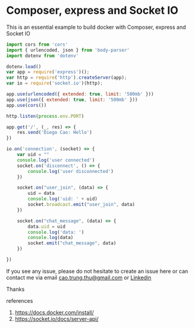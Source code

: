 # Composer, express and Socket IO
This is an essential example to build docker with Composer, express and Socket IO

``` javascript
import cors from 'cors'
import { urlencoded, json } from 'body-parser'
import dotenv from 'dotenv'

dotenv.load()
var app = require('express')();
var http = require('http').createServer(app);
var io = require('socket.io')(http);

app.use(urlencoded({ extended: true, limit: '500mb' }))
app.use(json({ extended: true, limit: '500mb' }))
app.use(cors())

http.listen(process.env.PORT)

app.get('/', (_, res) => {
	res.send('Diego Cao: Hello')
})

io.on('connection', (socket) => {
	var uid = ""
	console.log('user connected')
	socket.on('disconnect', () => {
		console.log('user disconnected')
	})

	socket.on("user_join", (data) => {
		uid = data
		console.log('uid: ' + uid)
		socket.broadcast.emit("user_join", data)
	})

	socket.on("chat_message", (data) => {
		data.uid = uid
		console.log('data: ')
		console.log(data)
		socket.emit("chat_message", data)
	})

})
```

If you see any issue, please do not hesitate to create an issue here or can contact me via email cao.trung.thu@gmail.com or [Linkedin](https://www.linkedin.com/in/diegothucao/)

Thanks
	
references
 1. https://docs.docker.com/install/	
 2. https://socket.io/docs/server-api/
